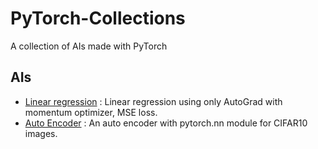 # PyTorch-Collections

A collection of AIs made with PyTorch

## AIs

- [Linear regression](src/lowlevel.py) : Linear regression using only AutoGrad with momentum optimizer, MSE loss.
- [Auto Encoder](src/autoencoder.py) : An auto encoder with pytorch.nn module for CIFAR10 images.

